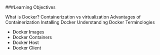 ###Learning Objectives

What is Docker?
Containerization vs virtualization
Advantages of Containerization
Installing Docker
Understanding Docker Terminologies
- Docker Images
- Docker Containers
- Docker Host
- Docker Client
